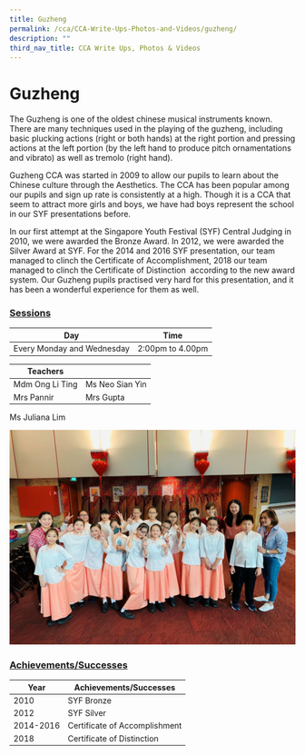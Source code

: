 ```yaml
---
title: Guzheng
permalink: /cca/CCA-Write-Ups-Photos-and-Videos/guzheng/
description: ""
third_nav_title: CCA Write Ups, Photos & Videos
---
```

# Guzheng
The Guzheng is one of the oldest chinese musical instruments known. There are many techniques used in the playing of the guzheng, including basic plucking actions (right or both hands) at the right portion and pressing actions at the left portion (by the left hand to produce pitch ornamentations and vibrato) as well as tremolo (right hand).&nbsp;

Guzheng CCA was started in 2009 to allow our pupils to learn about the Chinese culture through the Aesthetics. The CCA has been popular among our pupils and sign up rate is consistently at a high. Though it is a CCA that seem to attract more girls and boys, we have had boys represent the school in our SYF presentations before.

In our first attempt at the Singapore Youth Festival (SYF) Central Judging in 2010, we were awarded the Bronze Award. In 2012, we were awarded the Silver Award at SYF. For the 2014 and 2016 SYF presentation, our team managed to clinch the Certificate of Accomplishment, 2018 our team managed to clinch the Certificate of Distinction&nbsp; according to the new award system. Our Guzheng pupils practised very hard for this presentation, and it has been a wonderful experience for them as well.

### <b><u>Sessions</u></b>

| Day                         | Time             |
|-----------------------------|------------------|
| Every Monday and Wednesday  | 2:00pm to 4.00pm |

| Teachers         |                 |
|------------------|-----------------|
| Mdm Ong Li Ting  | Ms Neo Sian Yin |
| Mrs Pannir       |  Mrs Gupta      |
Ms Juliana Lim

![](/images/Cca/Guzheng/gz1.jpg)

### <b><u>Achievements/Successes</u></b>

| Year       | Achievements/Successes         |
|------------|--------------------------------|
| 2010       | SYF Bronze                     |
| 2012       | SYF Silver                     |
|  2014-2016 |  Certificate of Accomplishment |
|  2018      |  Certificate of Distinction    |